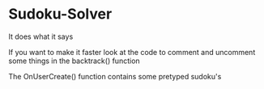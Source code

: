# Sudoku-Solver
It does what it says

If you want to make it faster look at the code to comment and uncomment some things in the backtrack() function

The OnUserCreate() function contains some pretyped sudoku's
